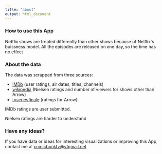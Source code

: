 ```yaml
---
title: "about"
output: html_document
---
```


### How to use this App


Netflix shows are treated differently than other shows because of Netflix's buissness model.
All the episodes are released on one day, so the time has no effect

### About the data

The data was scrapped from three sources:

* [IMDb](https://www.imdb.com) (user ratings, air dates, titles, channels)
* [wikipedia](https://www.wikipedia.org) (Nielsen ratings and number of viewers for shows other than Arrow)
* [tvseriesfinale](http://www.tvseriesfinale.com) (ratings for Arrow).

IMDb ratings are user submitted.  
 
Nielsen ratings are harder to understand

### Have any ideas?

If you have data or ideas for interesting visualizations or improving this App, 
contact me at [comicbooktv@vfqmail.net](mailto:comicbooktv@vqemail). 
